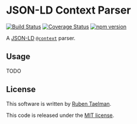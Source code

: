 # JSON-LD Context Parser

[![Build Status](https://travis-ci.org/rubensworks/jsonld-context-parser.js.svg?branch=master)](https://travis-ci.org/rubensworks/jsonld-context-parser.js)
[![Coverage Status](https://coveralls.io/repos/github/rubensworks/jsonld-context-parser.js/badge.svg?branch=master)](https://coveralls.io/github/rubensworks/jsonld-context-parser.js?branch=master)
[![npm version](https://badge.fury.io/js/jsonld-context-parser.svg)](https://www.npmjs.com/package/jsonld-context-parser)

A [JSON-LD](https://json-ld.org/) [`@context`](https://json-ld.org/spec/latest/json-ld/#the-context) parser.

## Usage

TODO

## License
This software is written by [Ruben Taelman](http://rubensworks.net/).

This code is released under the [MIT license](http://opensource.org/licenses/MIT).
